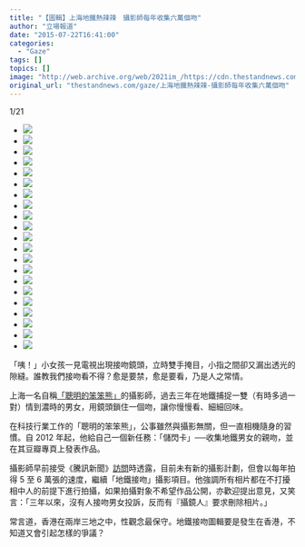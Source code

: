 ```yaml
---
title: "【圖輯】上海地鐵熱辣辣　攝影師每年收集六萬個吻"
author: "立場報道"
date: "2015-07-22T16:41:00"
categories:
  - "Gaze"
tags: []
topics: []
image: "http://web.archive.org/web/2021im_/https://cdn.thestandnews.com/media/photos/gallery/29/cache/p2022162199_iMmgN_300x200cropcenter.jpg"
original_url: "thestandnews.com/gaze/上海地鐵熱辣辣-攝影師每年收集六萬個吻"
---
```

[](#)[](#)

[](#)1/21[](#)

*   ![](http://web.archive.org/web/2021im_/https://cdn.thestandnews.com/media/photos/gallery/29/cache/p2022162199_iMmgN_300x200cropcenter.jpg)
*   ![](http://web.archive.org/web/2021im_/https://cdn.thestandnews.com/media/photos/gallery/29/cache/p2167246294_Yyeo2_300x200cropcenter.jpg)
*   ![](http://web.archive.org/web/2021im_/https://cdn.thestandnews.com/media/photos/gallery/29/cache/p2157762478_2wPJg_300x200cropcenter.jpg)
*   ![](http://web.archive.org/web/2021im_/https://cdn.thestandnews.com/media/photos/gallery/29/cache/p2156584249_n4PXC_300x200cropcenter.jpg)
*   ![](http://web.archive.org/web/2021im_/https://cdn.thestandnews.com/media/photos/gallery/29/cache/p2151559170_zIced_300x200cropcenter.jpg)
*   ![](http://web.archive.org/web/2021im_/https://cdn.thestandnews.com/media/photos/gallery/29/cache/p2047363865_Lvd07_300x200cropcenter.jpg)
*   ![](http://web.archive.org/web/2021im_/https://cdn.thestandnews.com/media/photos/gallery/29/cache/p2004999344_TmH7v_300x200cropcenter.jpg)
*   ![](http://web.archive.org/web/2021im_/https://cdn.thestandnews.com/media/photos/gallery/29/cache/p2003135840_lYlNI_300x200cropcenter.jpg)
*   ![](http://web.archive.org/web/2021im_/https://cdn.thestandnews.com/media/photos/gallery/29/cache/p1994417755_MV3Uw_300x200cropcenter.jpg)
*   ![](http://web.archive.org/web/2021im_/https://cdn.thestandnews.com/media/photos/gallery/29/cache/p1989856720_GJx5o_300x200cropcenter.jpg)
*   ![](http://web.archive.org/web/2021im_/https://cdn.thestandnews.com/media/photos/gallery/29/cache/p1980903032_DMPef_300x200cropcenter.jpg)
*   ![](http://web.archive.org/web/2021im_/https://cdn.thestandnews.com/media/photos/gallery/29/cache/p1950053997_kCfhD_300x200cropcenter.jpg)
*   ![](http://web.archive.org/web/2021im_/https://cdn.thestandnews.com/media/photos/gallery/29/cache/p1898966176_DB7ki_300x200cropcenter.jpg)
*   ![](http://web.archive.org/web/2021im_/https://cdn.thestandnews.com/media/photos/gallery/29/cache/p1887723282_dAvPg_300x200cropcenter.jpg)
*   ![](http://web.archive.org/web/2021im_/https://cdn.thestandnews.com/media/photos/gallery/29/cache/p2244878386_BkrRu_300x200cropcenter.jpg)
*   ![](http://web.archive.org/web/2021im_/https://cdn.thestandnews.com/media/photos/gallery/29/cache/p2247675083_dFDKi_300x200cropcenter.jpg)
*   ![](http://web.archive.org/web/2021im_/https://cdn.thestandnews.com/media/photos/gallery/29/cache/p2251297822_ZTSY9_300x200cropcenter.jpg)
*   ![](http://web.archive.org/web/2021im_/https://cdn.thestandnews.com/media/photos/gallery/29/cache/p2247675083_2FvEn_300x200cropcenter.jpg)
*   ![](http://web.archive.org/web/2021im_/https://cdn.thestandnews.com/media/photos/gallery/29/cache/p2179830674_WDuM3_300x200cropcenter.jpg)
*   ![](http://web.archive.org/web/2021im_/https://cdn.thestandnews.com/media/photos/gallery/29/cache/p2253753551_4r2vW_300x200cropcenter.jpg)
*   ![](http://web.archive.org/web/2021im_/https://cdn.thestandnews.com/media/photos/gallery/29/cache/p2245791858_fyL3s_300x200cropcenter.jpg)

「咦！」小女孩一見電視出現接吻鏡頭，立時雙手掩目，小指之間卻又漏出透光的隙縫。誰教我們接吻看不得？愈是要禁，愈是要看，乃是人之常情。

上海一名自稱[「聰明的笨笨熊」](http://web.archive.org/web/20210629025514/http://www.douban.com/doulist/1870405/)的攝影師，過去三年在地鐵捕捉一雙（有時多過一對）情到濃時的男女，用鏡頭鎖住一個吻，讓你慢慢看、細細回味。

在科技行業工作的「聰明的笨笨熊」，公事雖然與攝影無關，但一直相機隨身的習慣。自 2012 年起，他給自己一個新任務：「儲閃卡」──收集地鐵男女的親吻，並在其豆瓣專頁上發表作品。

攝影師早前接受《騰訊新聞》[訪問](http://web.archive.org/web/20210629025514/http://news.qq.com/a/20150721/011407.htm#p=2)時透露，目前未有新的攝影計劃，但會以每年拍得 5 至 6 萬張的速度，繼續「地鐵接吻」攝影項目。他強調所有相片都在不打擾相中人的前提下進行拍攝，如果拍攝對象不希望作品公開，亦歡迎提出意見，又笑言：「三年以來，沒有人接吻男女投訴，反而有『攝鏡人』要求刪除相片。」

常言道，香港在兩岸三地之中，性觀念最保守。地鐵接吻圖輯要是發生在香港，不知道又會引起怎樣的爭議？